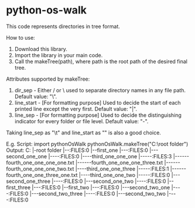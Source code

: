# python-os-walk
This code represents directories in tree format.

How to use:

1) Download this library.
2) Import the library in your main code.
3) Call the makeTree(path), where path is the root path of the desired final tree.

Attributes supported by makeTree:
1) dir_sep - Either / or \ used to separate directory names in any file path. Default value: "\\".
2) line_start - [For formatting purpose] Used to decide the start of each printed line except the very first. Default value: "|".
3) line_sep - [For formatting purpose] Used to decide the distinguishing indicator for every folder or file level. Default value: "-".

Taking line_sep as "\t" and line_start as "" is also a good choice.

E.g.
Script:
import pythonOsWalk
pythonOsWalk.makeTree("C:\\root folder")
Output:
C:
|-root folder
|--:FILES:0
|--first_one
|---:FILES:0
|---second_one_one
|----:FILES:0
|----third_one_one_one
|-----:FILES:3
|------fourth_one_one_one_one.txt
|------fourth_one_one_one_three.txt
|------fourth_one_one_one_two.txt
|----third_one_one_three
|-----:FILES:1
|------fourth_one_one_three_one.txt
|----third_one_one_two
|-----:FILES:0
|---second_one_three
|----:FILES:0
|---second_one_two
|----:FILES:0
|--first_three
|---:FILES:0
|--first_two
|---:FILES:0
|---second_two_one
|----:FILES:0
|---second_two_three
|----:FILES:0
|---second_two_two
|----:FILES:0

 

